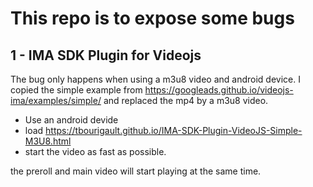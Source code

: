 # This repo is to expose some bugs

## 1 - IMA SDK Plugin for Videojs

The bug only happens when using a m3u8 video and android device.
I copied the simple example from https://googleads.github.io/videojs-ima/examples/simple/
and replaced the mp4 by a m3u8 video.

- Use an android devide
- load https://tbourigault.github.io/IMA-SDK-Plugin-VideoJS-Simple-M3U8.html
- start the video as fast as possible.

the preroll and main video will start playing at the same time.
